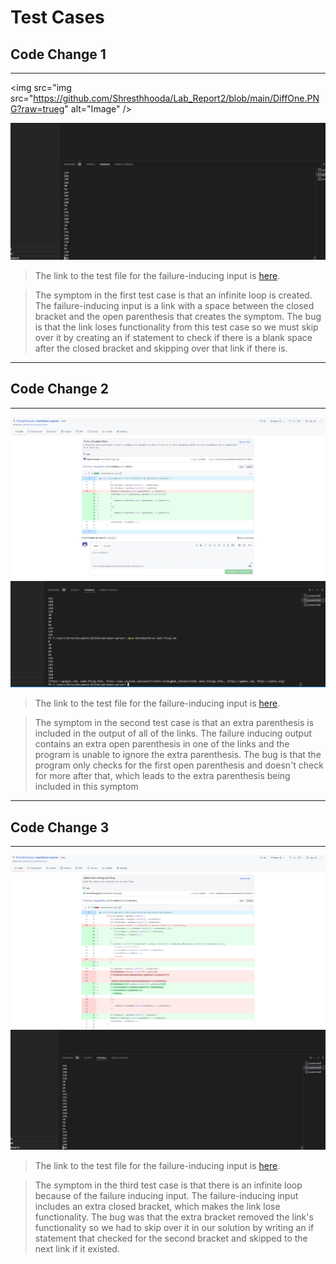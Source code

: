 # Test Cases

## Code Change 1
---
<img src="img src="https://github.com/Shresthhooda/Lab_Report2/blob/main/DiffOne.PNG?raw=trueg" alt="Image" />

<img src="https://github.com/Shresthhooda/Lab_Report2/blob/main/Error%201%20Space.PNG?raw=true" alt="Image" />



> The link to the test file for the failure-inducing input is [here](https://github.com/Shresthhooda/markdown-parser/blob/main/test-file2.md?plain=1).

> The symptom in the first test case is that an infinite loop is created. The failure-inducing input is a link with a space between the closed bracket and the open parenthesis that creates the symptom. The bug is that the link loses functionality from this test case so we must skip over it by creating an if statement to check if there is a blank space after the closed bracket and skipping over that link if there is. 

---
## Code Change 2
---

<img src="https://github.com/Shresthhooda/Lab_Report2/blob/main/DiffTwo.PNG?raw=true" alt="Image" />

<img src="https://github.com/Shresthhooda/Lab_Report2/blob/main/Error%202%20Parenthesis.PNG?raw=true" alt="Image" />

> The link to the test file for the failure-inducing input is [here](https://github.com/Shresthhooda/markdown-parser/blob/main/test-file3.md?plain=1).

> The symptom in the second test case is that an extra parenthesis is included in the output of all of the links. The failure inducing output contains an extra open parenthesis in one of the links and the program is unable to ignore the extra parenthesis. The bug is that the program only checks for the first open parenthesis and doesn't check for more after that, which leads to the extra parenthesis being included in this symptom

---
## Code Change 3
---
<img src="https://github.com/Shresthhooda/Lab_Report2/blob/main/DiffThree.PNG?raw=true" alt="Image" />

<img src="https://github.com/Shresthhooda/Lab_Report2/blob/main/Error%203%20bracket.PNG?raw=true" alt="Image" />

> The link to the test file for the failure-inducing input is [here](https://github.com/Shresthhooda/markdown-parser/blob/main/test-file4.md?plain=1).

> The symptom in the third test case is that there is an infinite loop because of the failure inducing input. The failure-inducing input includes an extra closed bracket, which makes the link lose functionality. The bug was that the extra bracket removed the link's functionality so we had to skip over it in our solution by writing an if statement that checked for the second bracket and skipped to the next link if it existed.




